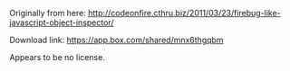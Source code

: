 Originally from here: <http://codeonfire.cthru.biz/2011/03/23/firebug-like-javascript-object-inspector/>

Download link: <https://app.box.com/shared/mnx6thgqbm>

Appears to be no license.

